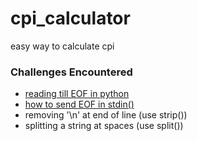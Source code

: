 # cpi_calculator
easy way to calculate cpi

### Challenges Encountered
- [reading till EOF in python](https://stackoverflow.com/a/36237166)
- [how to send EOF in stdin()](https://stackoverflow.com/a/21261742)
- removing '\n' at end of line (use strip())
- splitting a string at spaces (use split())